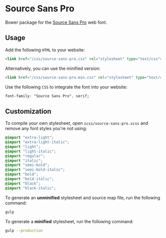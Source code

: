 # Source Sans Pro

Bower package for the [Source Sans Pro](https://github.com/adobe-fonts/source-sans-pro) web font.

## Usage

Add the following `HTML` to your website:

````html
<link href="/css/source-sans-pro.css" rel="stylesheet" type="text/css">
````

Alternatively, you can use the minified version:

````html
<link href="/css/source-sans-pro.min.css" rel="stylesheet" type="text/css">
````

Use the following `CSS` to integrate the font into your website:

````css
font-family: "Source Sans Pro", serif;
````

## Customization

To compile your own stylesheet, open `scss/source-sans-pro.scss` and remove any font styles you're not using:

````scss
@import "extra-light";
@import "extra-light-italic";
@import "light";
@import "light-italic";
@import "regular";
@import "italic";
@import "semi-bold";
@import "semi-bold-italic";
@import "bold";
@import "bold-italic";
@import "black";
@import "black-italic";
````

To generate an **unminified** stylesheet and source map file, run the following command:

````bash
gulp
````

To generate a **minified** stylesheet, run the following command:

````bash
gulp --production
````